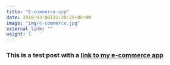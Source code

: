 ```yaml
---
title: "E-commerce-app"
date: 2018-03-06T22:30:29+08:00
image: "img/e-commerce.jpg"
external_link: ""
weight: 1
---
```


### This is a test post with a [link to my e-commerce app](http://tweeter-tweet.herokuapp.com)
